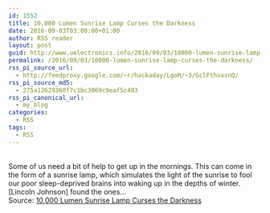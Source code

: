 ```yaml
---
id: 1552
title: 10,000 Lumen Sunrise Lamp Curses the Darkness
date: 2016-09-03T03:00:00+01:00
author: RSS reader
layout: post
guid: http://www.uelectronics.info/2016/09/03/10000-lumen-sunrise-lamp-curses-the-darkness/
permalink: /2016/09/03/10000-lumen-sunrise-lamp-curses-the-darkness/
rss_pi_source_url:
  - http://feedproxy.google.com/~r/hackaday/LgoM/~3/GclFthsxsnQ/
rss_pi_source_md5:
  - 275a12629360f7c1bc3069c9eaf5c493
rss_pi_canonical_url:
  - my_blog
categories:
  - RSS
tags:
  - RSS
---
```

&#013;  
Some of us need a bit of help to get up in the mornings. This can come in the form of a sunrise lamp, which simulates the light of the sunrise to fool our poor sleep-deprived brains into waking up in the depths of winter. [Lincoln Johnson] found the ones…&#013;  
Source: <a href="http://feedproxy.google.com/~r/hackaday/LgoM/~3/GclFthsxsnQ/" target="_blank">10,000 Lumen Sunrise Lamp Curses the Darkness</a>